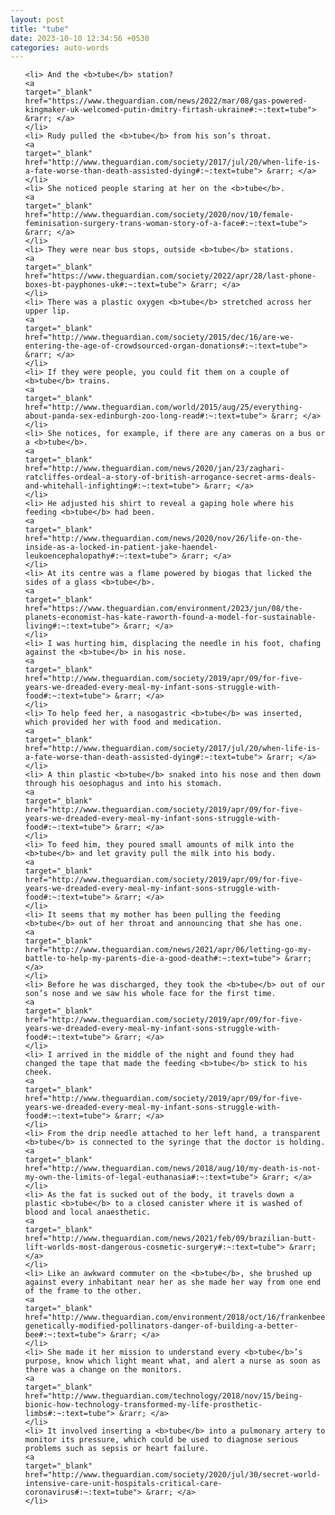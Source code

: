 ```yaml
---
layout: post
title: "tube"
date: 2023-10-10 12:34:56 +0530
categories: auto-words
---
```

<ol>

    <li> And the <b>tube</b> station?
    <a 
    target="_blank" 
    href="https://www.theguardian.com/news/2022/mar/08/gas-powered-kingmaker-uk-welcomed-putin-dmitry-firtash-ukraine#:~:text=tube"> &rarr; </a>
    </li>
    <li> Rudy pulled the <b>tube</b> from his son’s throat.
    <a 
    target="_blank" 
    href="http://www.theguardian.com/society/2017/jul/20/when-life-is-a-fate-worse-than-death-assisted-dying#:~:text=tube"> &rarr; </a>
    </li>
    <li> She noticed people staring at her on the <b>tube</b>.
    <a 
    target="_blank" 
    href="http://www.theguardian.com/society/2020/nov/10/female-feminisation-surgery-trans-woman-story-of-a-face#:~:text=tube"> &rarr; </a>
    </li>
    <li> They were near bus stops, outside <b>tube</b> stations.
    <a 
    target="_blank" 
    href="https://www.theguardian.com/society/2022/apr/28/last-phone-boxes-bt-payphones-uk#:~:text=tube"> &rarr; </a>
    </li>
    <li> There was a plastic oxygen <b>tube</b> stretched across her upper lip.
    <a 
    target="_blank" 
    href="http://www.theguardian.com/society/2015/dec/16/are-we-entering-the-age-of-crowdsourced-organ-donations#:~:text=tube"> &rarr; </a>
    </li>
    <li> If they were people, you could fit them on a couple of <b>tube</b> trains.
    <a 
    target="_blank" 
    href="http://www.theguardian.com/world/2015/aug/25/everything-about-panda-sex-edinburgh-zoo-long-read#:~:text=tube"> &rarr; </a>
    </li>
    <li> She notices, for example, if there are any cameras on a bus or a <b>tube</b>.
    <a 
    target="_blank" 
    href="http://www.theguardian.com/news/2020/jan/23/zaghari-ratcliffes-ordeal-a-story-of-british-arrogance-secret-arms-deals-and-whitehall-infighting#:~:text=tube"> &rarr; </a>
    </li>
    <li> He adjusted his shirt to reveal a gaping hole where his feeding <b>tube</b> had been.
    <a 
    target="_blank" 
    href="http://www.theguardian.com/news/2020/nov/26/life-on-the-inside-as-a-locked-in-patient-jake-haendel-leukoencephalopathy#:~:text=tube"> &rarr; </a>
    </li>
    <li> At its centre was a flame powered by biogas that licked the sides of a glass <b>tube</b>.
    <a 
    target="_blank" 
    href="https://www.theguardian.com/environment/2023/jun/08/the-planets-economist-has-kate-raworth-found-a-model-for-sustainable-living#:~:text=tube"> &rarr; </a>
    </li>
    <li> I was hurting him, displacing the needle in his foot, chafing against the <b>tube</b> in his nose.
    <a 
    target="_blank" 
    href="http://www.theguardian.com/society/2019/apr/09/for-five-years-we-dreaded-every-meal-my-infant-sons-struggle-with-food#:~:text=tube"> &rarr; </a>
    </li>
    <li> To help feed her, a nasogastric <b>tube</b> was inserted, which provided her with food and medication.
    <a 
    target="_blank" 
    href="http://www.theguardian.com/society/2017/jul/20/when-life-is-a-fate-worse-than-death-assisted-dying#:~:text=tube"> &rarr; </a>
    </li>
    <li> A thin plastic <b>tube</b> snaked into his nose and then down through his oesophagus and into his stomach.
    <a 
    target="_blank" 
    href="http://www.theguardian.com/society/2019/apr/09/for-five-years-we-dreaded-every-meal-my-infant-sons-struggle-with-food#:~:text=tube"> &rarr; </a>
    </li>
    <li> To feed him, they poured small amounts of milk into the <b>tube</b> and let gravity pull the milk into his body.
    <a 
    target="_blank" 
    href="http://www.theguardian.com/society/2019/apr/09/for-five-years-we-dreaded-every-meal-my-infant-sons-struggle-with-food#:~:text=tube"> &rarr; </a>
    </li>
    <li> It seems that my mother has been pulling the feeding <b>tube</b> out of her throat and announcing that she has one.
    <a 
    target="_blank" 
    href="http://www.theguardian.com/news/2021/apr/06/letting-go-my-battle-to-help-my-parents-die-a-good-death#:~:text=tube"> &rarr; </a>
    </li>
    <li> Before he was discharged, they took the <b>tube</b> out of our son’s nose and we saw his whole face for the first time.
    <a 
    target="_blank" 
    href="http://www.theguardian.com/society/2019/apr/09/for-five-years-we-dreaded-every-meal-my-infant-sons-struggle-with-food#:~:text=tube"> &rarr; </a>
    </li>
    <li> I arrived in the middle of the night and found they had changed the tape that made the feeding <b>tube</b> stick to his cheek.
    <a 
    target="_blank" 
    href="http://www.theguardian.com/society/2019/apr/09/for-five-years-we-dreaded-every-meal-my-infant-sons-struggle-with-food#:~:text=tube"> &rarr; </a>
    </li>
    <li> From the drip needle attached to her left hand, a transparent <b>tube</b> is connected to the syringe that the doctor is holding.
    <a 
    target="_blank" 
    href="http://www.theguardian.com/news/2018/aug/10/my-death-is-not-my-own-the-limits-of-legal-euthanasia#:~:text=tube"> &rarr; </a>
    </li>
    <li> As the fat is sucked out of the body, it travels down a plastic <b>tube</b> to a closed canister where it is washed of blood and local anaesthetic.
    <a 
    target="_blank" 
    href="http://www.theguardian.com/news/2021/feb/09/brazilian-butt-lift-worlds-most-dangerous-cosmetic-surgery#:~:text=tube"> &rarr; </a>
    </li>
    <li> Like an awkward commuter on the <b>tube</b>, she brushed up against every inhabitant near her as she made her way from one end of the frame to the other.
    <a 
    target="_blank" 
    href="http://www.theguardian.com/environment/2018/oct/16/frankenbees-genetically-modified-pollinators-danger-of-building-a-better-bee#:~:text=tube"> &rarr; </a>
    </li>
    <li> She made it her mission to understand every <b>tube</b>’s purpose, know which light meant what, and alert a nurse as soon as there was a change on the monitors.
    <a 
    target="_blank" 
    href="http://www.theguardian.com/technology/2018/nov/15/being-bionic-how-technology-transformed-my-life-prosthetic-limbs#:~:text=tube"> &rarr; </a>
    </li>
    <li> It involved inserting a <b>tube</b> into a pulmonary artery to monitor its pressure, which could be used to diagnose serious problems such as sepsis or heart failure.
    <a 
    target="_blank" 
    href="http://www.theguardian.com/society/2020/jul/30/secret-world-intensive-care-unit-hospitals-critical-care-coronavirus#:~:text=tube"> &rarr; </a>
    </li>